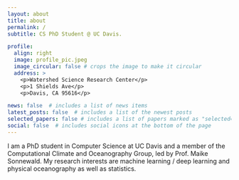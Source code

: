 ```yaml
---
layout: about
title: about
permalink: /
subtitle: CS PhD Student @ UC Davis.

profile:
  align: right
  image: profile_pic.jpeg
  image_circular: false # crops the image to make it circular
  address: >
    <p>Watershed Science Research Center</p>
    <p>1 Shields Ave</p>
    <p>Davis, CA 95616</p>

news: false  # includes a list of news items
latest_posts: false  # includes a list of the newest posts
selected_papers: false # includes a list of papers marked as "selected={true}"
social: false  # includes social icons at the bottom of the page
---
```


I am a PhD student in Computer Science at UC Davis and a member of
the Computational Climate and Oceanography Group, led by Prof. Maike Sonnewald.
My research interests are machine learning / deep learning and physical oceanography
as well as statistics.
